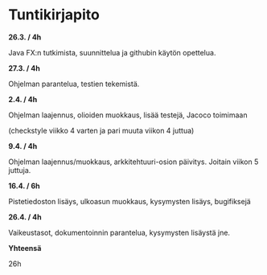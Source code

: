 # Tuntikirjapito
**26.3. / 4h**

Java FX:n tutkimista, suunnittelua ja githubin käytön opettelua.


**27.3. / 4h**

Ohjelman parantelua, testien tekemistä.


**2.4. / 4h**

Ohjelman laajennus, olioiden muokkaus, lisää testejä, Jacoco toimimaan

(checkstyle viikko 4 varten ja pari muuta viikon 4 juttua)

**9.4. / 4h**

Ohjelman laajennus/muokkaus, arkkitehtuuri-osion päivitys. Joitain viikon 5 juttuja.


**16.4. / 6h**

Pistetiedoston lisäys, ulkoasun muokkaus, kysymysten lisäys, bugifiksejä

**26.4. / 4h**

Vaikeustasot, dokumentoinnin parantelua, kysymysten lisäystä jne.


**Yhteensä**

26h
